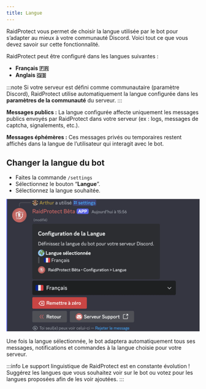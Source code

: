 ```yaml
---
title: Langue
---
```


RaidProtect vous permet de choisir la langue utilisée par le bot pour s’adapter au mieux à votre communauté Discord. Voici tout ce que vous devez savoir sur cette fonctionnalité.

RaidProtect peut être configuré dans les langues suivantes : 
- **Français 🇫🇷**
- **Anglais 🇬🇧**

:::note
Si votre serveur est défini comme communautaire (paramètre Discord), RaidProtect utilise automatiquement la langue configurée dans les **paramètres de la communauté** du serveur.
:::

**Messages publics :** La langue configurée affecte uniquement les messages publics envoyés par RaidProtect dans votre serveur (ex : logs, messages de captcha, signalements, etc.).

**Messages éphémères :** Ces messages privés ou temporaires restent affichés dans la langue de l’utilisateur qui interagit avec le bot.

## Changer la langue du bot

- Faites la commande `/settings`
- Sélectionnez le bouton “**Langue**”.
- Sélectionnez la langue souhaitée.

![Capture d'écran paramètre langues](./assets/rpBeta-settings-language.webp)

Une fois la langue sélectionnée, le bot adaptera automatiquement tous ses messages, notifications et commandes à la langue choisie pour votre serveur.

:::info
Le support linguistique de RaidProtect est en constante évolution ! Suggérez les langues que vous souhaitez voir sur le bot ou votez pour les langues proposées afin de les voir ajoutées.
:::